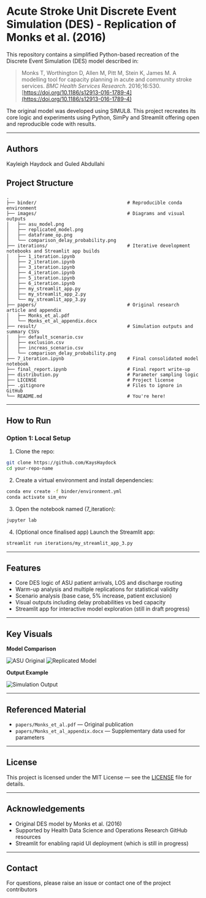 # Acute Stroke Unit Discrete Event Simulation (DES) - Replication of Monks et al. (2016)

This repository contains a simplified Python-based recreation of the Discrete Event Simulation (DES) model described in:

> Monks T, Worthington D, Allen M, Pitt M, Stein K, James M. A modelling tool for capacity planning in acute and community stroke services. *BMC Health Services Research*. 2016;16:530. [https://doi.org/10.1186/s12913-016-1789-4](https://doi.org/10.1186/s12913-016-1789-4)

The original model was developed using SIMUL8. This project recreates its core logic and experiments using Python, SimPy and Streamlit offering open and reproducible code with results.

---
## Authors
Kayleigh Haydock and Guled Abdullahi


## Project Structure

```
.
├── binder/                                 # Reproducible conda environment
├── images/                                 # Diagrams and visual outputs
│   ├── asu_model.png
│   ├── replicated_model.png
│   ├── dataframe_op.png
│   └── comparison_delay_probability.png
├── iterations/                             # Iterative development notebooks and Streamlit app builds
│   ├── 1_iteration.ipynb
│   ├── 2_iteration.ipynb
│   ├── 3_iteration.ipynb
│   ├── 4_iteration.ipynb
│   ├── 5_iteration.ipynb
│   ├── 6_iteration.ipynb
│   ├── my_streamlit_app.py
│   ├── my_streamlit_app_2.py
│   └── my_streamlit_app_3.py
├── papers/                                 # Original research article and appendix
│   ├── Monks_et_al.pdf
│   └── Monks_et_al_appendix.docx
├── result/                                 # Simulation outputs and summary CSVs
│   ├── default_scenario.csv
│   ├── exclusion.csv
│   ├── increas_scenario.csv
│   └── comparison_delay_probability.png
├── 7_iteration.ipynb                       # Final consolidated model notebook
├── final_report.ipynb                      # Final report write-up
├── distribution.py                         # Parameter sampling logic
├── LICENSE                                 # Project license
├── .gitignore                              # Files to ignore in GitHub
└── README.md                               # You're here!
```

---
## How to Run

### Option 1: Local Setup

1. Clone the repo:

```bash
git clone https://github.com/KaysHaydock
cd your-repo-name
```

2. Create a virtual environment and install dependencies:

```bash
conda env create -f binder/environment.yml
conda activate sim_env
```

3. Open the notebook named (7_iteration):

```bash
jupyter lab
```

4. (Optional once finalised app) Launch the Streamlit app:

```bash
streamlit run iterations/my_streamlit_app_3.py
```

---

## Features

- Core DES logic of ASU patient arrivals, LOS and discharge routing
- Warm-up analysis and multiple replications for statistical validity
- Scenario analysis (base case, 5% increase, patient exclusion)
- Visual outputs including delay probabilities vs bed capacity
- Streamlit app for interactive model exploration (still in draft progress)

---

## Key Visuals

**Model Comparison**

![ASU Original](images/asu_model.png)
![Replicated Model](images/replicated_model.png)

**Output Example**

![Simulation Output](images/comparison_delay_probability.png)

---

## Referenced Material

- `papers/Monks_et_al.pdf` — Original publication
- `papers/Monks_et_al_appendix.docx` — Supplementary data used for parameters

---

## License

This project is licensed under the MIT License — see the [LICENSE](./LICENSE) file for details.

---

## Acknowledgements

- Original DES model by Monks et al. (2016)
- Supported by Health Data Science and Operations Research GitHub resources
- Streamlit for enabling rapid UI deployment (which is still in progress)

---
## Contact

For questions, please raise an issue or contact one of the project contributors